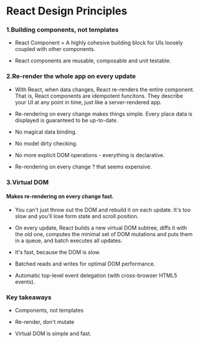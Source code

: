 # React Design Principles

### 1.Building components, not templates

- React Component = A highly cohesive building block for UIs loosely coupled with other components.

- React components are reusable, composable and unit testable.

### 2.Re-render the whole app on every update

- With React, when data changes, React re-renders the entire component. That is, React components are idempotent funcitons. They describe your UI at any point in time, just like a server-rendered app.

- Re-rendering on every change makes things simple. Every place data is displayed is guaranteed to be up-to-date.

- No magical data binding.

- No model dirty checking.

- No more explicit DOM operations - everything is declarative.

- Re-rendering on every change ? that seems expensive.

### 3.Virtual DOM
#### Makes re-rendering on every change fast.

- You can't just throw out the DOM and rebuild it on each update. It's too slow and you'll lose form state and scroll position.

- On every update, React builds a new virtual DOM subtree, diffs it with the old one, computes the minimal set of DOM mutations and puts them in a queue, and batch executes all updates.

- It's fast, because the DOM is slow.

- Batched reads and writes for optimal DOM performance.

- Automatic top-level event delegation (with cross-browser HTML5 events).

### Key takeaways

- Components, not templates

- Re-render, don't mutate

- Virtual DOM is simple and fast.
